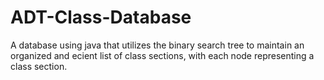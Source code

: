 # ADT-Class-Database
A database using java that utilizes the binary search tree to maintain an organized and ecient list of class sections, with each node representing a class section.
